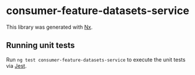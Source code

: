 # consumer-feature-datasets-service

This library was generated with [Nx](https://nx.dev).

## Running unit tests

Run `ng test consumer-feature-datasets-service` to execute the unit tests via [Jest](https://jestjs.io).
